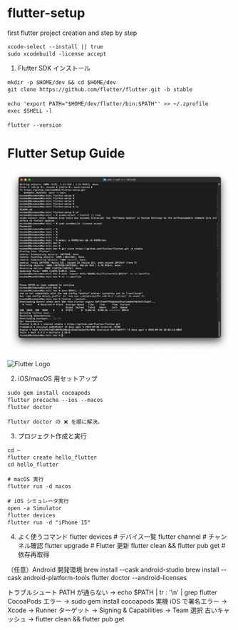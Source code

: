 # flutter-setup
first flutter project creation and step by step

```
xcode-select --install || true
sudo xcodebuild -license accept
```

1. Flutter SDK インストール
```
mkdir -p $HOME/dev && cd $HOME/dev
git clone https://github.com/flutter/flutter.git -b stable

echo 'export PATH="$HOME/dev/flutter/bin:$PATH"' >> ~/.zprofile
exec $SHELL -l

flutter --version
```

# Flutter Setup Guide

![Flutter Setup Screenshot](flutter-screenshot1.png)

![Flutter Logo](https://github.com/user-attachments/assets/514de39c-3f46-4d3f-876e-2e1e3bfc2310)

2. iOS/macOS 用セットアップ
```
sudo gem install cocoapods
flutter precache --ios --macos
flutter doctor

flutter doctor の ❌ を順に解決。
```


3. プロジェクト作成と実行
```
cd ~
flutter create hello_flutter
cd hello_flutter

# macOS 実行
flutter run -d macos

# iOS シミュレータ実行
open -a Simulator
flutter devices
flutter run -d "iPhone 15"
```

4. よく使うコマンド
flutter devices                 # デバイス一覧
flutter channel                 # チャンネル確認
flutter upgrade                 # Flutter 更新
flutter clean && flutter pub get # 依存再取得


（任意）Android 開発環境
brew install --cask android-studio
brew install --cask android-platform-tools
flutter doctor --android-licenses


トラブルシュート
PATH が通らない → echo $PATH | tr : '\n' | grep flutter
CocoaPods エラー → sudo gem install cocoapods
実機 iOS で署名エラー → Xcode → Runner ターゲット → Signing & Capabilities → Team 選択
古いキャッシュ → flutter clean && flutter pub get


